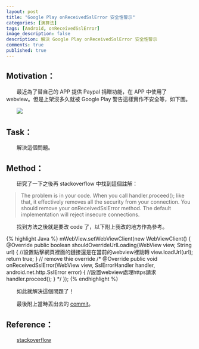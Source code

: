 ```yaml
---
layout: post
title: "Google Play onReceivedSslError 安全性警示"
categories: [演算法]
tags: [Android, onReceivedSslError]
image_description: false
description: 解決 Google Play onReceivedSslError 安全性警示
comments: true
published: true
---
```


## Motivation：

　　最近為了替自己的 APP 提供 Paypal 捐贈功能，在 APP 中使用了 webview。但是上架沒多久就被 Google Play 警告這樣實作不安全等，如下圖。

　　<img src="{{ site.baseurl }}/image/2016-5-9/1.png">

## Task：

　　解決這個問題。

## Method：

　　研究了一下之後再 stackoverflow 中找到這個註解：

> The problem is in your code. When you call handler.proceed(); like that, it effectively removes all the security from your connection.
> You should remove your onReceivedSslError method. The default implementation will reject insecure connections.

　　找到方法之後就是要改 code 了，以下附上我改的地方作為參考。

{% highlight Java %}
mWebView.setWebViewClient(new WebViewClient() {
    @Override
    public boolean shouldOverrideUrlLoading(WebView view, String url) {
        //設置點擊網頁裡面的鏈接還是在當前的webview裡跳轉
        view.loadUrl(url);
        return true;
    }
    // remove thie override
    /*
    @Override
    public void onReceivedSslError(WebView view,
                                   SslErrorHandler handler, android.net.http.SslError error) {
        //設置webview處理https請求
        handler.proceed();
    }
    */
 });
{% endhighlight %}

　　如此就解決這個問題了！

　　最後附上當時丟出去的 <a href="https://github.com/npes87184/S2TDroid/commit/9dda7ce3080b625bc3ae09b78c32c0c960556ad7">commit</a>。

## Reference：

　　<a href="http://stackoverflow.com/questions/35218775/google-play-warning-webviewclient-onreceivedsslerror-handler">stackoverflow</a>
